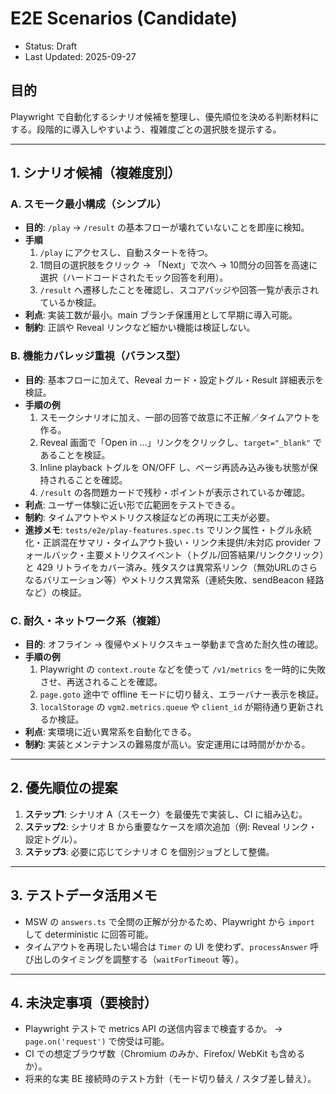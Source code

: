 # E2E Scenarios (Candidate)

- Status: Draft
- Last Updated: 2025-09-27

## 目的
Playwright で自動化するシナリオ候補を整理し、優先順位を決める判断材料にする。段階的に導入しやすいよう、複雑度ごとの選択肢を提示する。

---

## 1. シナリオ候補（複雑度別）

### A. スモーク最小構成（シンプル）
- **目的**: `/play` → `/result` の基本フローが壊れていないことを即座に検知。
- **手順**
  1. `/play` にアクセスし、自動スタートを待つ。
  2. 1問目の選択肢をクリック → 「Next」で次へ → 10問分の回答を高速に選択（ハードコードされたモック回答を利用）。
  3. `/result` へ遷移したことを確認し、スコアバッジや回答一覧が表示されているか検証。
- **利点**: 実装工数が最小。main ブランチ保護用として早期に導入可能。
- **制約**: 正誤や Reveal リンクなど細かい機能は検証しない。

### B. 機能カバレッジ重視（バランス型）
- **目的**: 基本フローに加えて、Reveal カード・設定トグル・Result 詳細表示を検証。
- **手順の例**
  1. スモークシナリオに加え、一部の回答で故意に不正解／タイムアウトを作る。
  2. Reveal 画面で「Open in …」リンクをクリックし、`target="_blank"` であることを検証。
  3. Inline playback トグルを ON/OFF し、ページ再読み込み後も状態が保持されることを確認。
  4. `/result` の各問題カードで残秒・ポイントが表示されているか確認。
- **利点**: ユーザー体験に近い形で広範囲をテストできる。
- **制約**: タイムアウトやメトリクス検証などの再現に工夫が必要。
- **進捗メモ**: `tests/e2e/play-features.spec.ts` でリンク属性・トグル永続化・正誤混在サマリ・タイムアウト扱い・リンク未提供/未対応 provider フォールバック・主要メトリクスイベント（トグル/回答結果/リンククリック）と 429 リトライをカバー済み。残タスクは異常系リンク（無効URLのさらなるバリエーション等）やメトリクス異常系（連続失敗、sendBeacon 経路など）の検証。

### C. 耐久・ネットワーク系（複雑）
- **目的**: オフライン → 復帰やメトリクスキュー挙動まで含めた耐久性の確認。
- **手順の例**
  1. Playwright の `context.route` などを使って `/v1/metrics` を一時的に失敗させ、再送されることを確認。
  2. `page.goto` 途中で offline モードに切り替え、エラーバナー表示を検証。
  3. `localStorage` の `vgm2.metrics.queue` や `client_id` が期待通り更新されるか検証。
- **利点**: 実環境に近い異常系を自動化できる。
- **制約**: 実装とメンテナンスの難易度が高い。安定運用には時間がかかる。

---

## 2. 優先順位の提案
1. **ステップ1**: シナリオ A（スモーク）を最優先で実装し、CI に組み込む。
2. **ステップ2**: シナリオ B から重要なケースを順次追加（例: Reveal リンク・設定トグル）。
3. **ステップ3**: 必要に応じてシナリオ C を個別ジョブとして整備。

---

## 3. テストデータ活用メモ
- MSW の `answers.ts` で全問の正解が分かるため、Playwright から `import` して deterministic に回答可能。
- タイムアウトを再現したい場合は `Timer` の UI を使わず、`processAnswer` 呼び出しのタイミングを調整する（`waitForTimeout` 等）。

---

## 4. 未決定事項（要検討）
- Playwright テストで metrics API の送信内容まで検査するか。 → `page.on('request')` で傍受は可能。
- CI での想定ブラウザ数（Chromium のみか、Firefox/ WebKit も含めるか）。
- 将来的な実 BE 接続時のテスト方針（モード切り替え / スタブ差し替え）。

